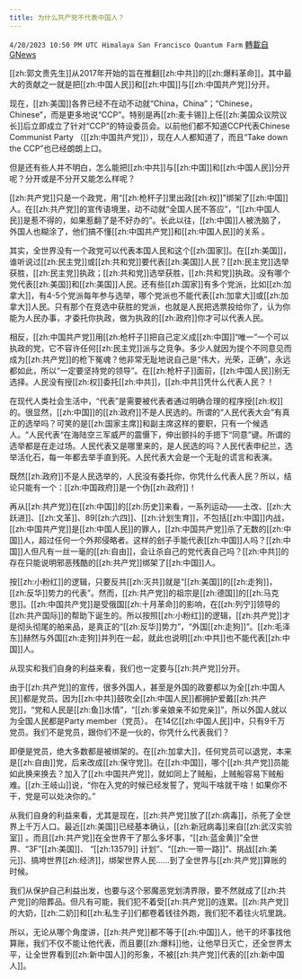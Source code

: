 ```yaml
---
title: 为什么共产党不代表中国人？
---
```

`4/20/2023 10:50 PM UTC Himalaya San Francisco Quantum Farm` [轉載自GNews](https://gnews.org/articles/1243054)

[[zh:郭文贵先生]]从2017年开始的旨在推翻[[zh:中共]]的[[zh:爆料革命]]，其中最大的贡献之一就是把[[zh:中国人民]]和[[zh:中国]]与[[zh:中国共产党]]分开。

现在，[[zh:美国]]各界已经不在动不动就“China，China”；“Chinese，Chinese”，而是更多地说“CCP”。特别是再[[zh:麦卡锡]]上任[[zh:美国众议院议长]]后立即成立了针对“CCP”的特设委员会。以前他们都不知道CCP代表Chinese Communist Party （[[zh:中国共产党]]），现在人人都知道了，而且“Take down the CCP”也已经朗朗上口。

但是还有些人并不明白，怎么能把[[zh:中共]]与[[zh:中国]]和[[zh:中国人民]]分开呢？分开或是不分开又能怎么样呢？

[[zh:共产党]]只是一个政党，用“[[zh:枪杆子]]里出政[[zh:权]]”绑架了[[zh:中国]]人。在[[zh:共产党]]的宣传语境里，动不动就“全国人民不答应”，“[[zh:中国人民]]是惹不得的，如果惹翻了是不好办的”。长此以往，[[zh:中国]]人被洗脑了，外国人也糊涂了，他们搞不懂[[zh:中国共产党]]和[[zh:中国人民]]的关系 。

其实，全世界没有一个政党可以代表本国人民和这个[[zh:国家]]。在[[zh:美国]]，谁听说过[[zh:民主党]]或[[zh:共和党]]要代表[[zh:美国]]人民？[[zh:民主党]]选举获胜，[[zh:民主党]]执政；[[zh:共和党]]选举获胜，[[zh:共和党]]执政。没有哪个党代表[[zh:美国]]和[[zh:美国]]人民。还有些[[zh:国家]]有多个党派，比如[[zh:加拿大]]，有4-5个党派每年参与选举，哪个党派也不能代表[[zh:加拿大]]或[[zh:加拿大]]人民。只有那个在竞选中获胜的党派，也就是人民把选票投给你了，认为你能为人民办事，才委托你执政，做为执政的[[zh:政府]]你才可以代表人民。

相反，[[zh:中国共产党]]用[[zh:枪杆子]]把自己定义成[[zh:中国]]“唯一”一个可以执政的党，它不容许任何[[zh:民主党]]派与之竞争。多少人就因为提个不同意见而成为[[zh:共产党]]的枪下冤魂？他非常无耻地说自己是“伟大，光荣，正确”，永远都如此，所以“一定要坚持党的领导”。在[[zh:枪杆子]]面前，[[zh:中国人民]]别无选择。人民没有授[[zh:权]]委托[[zh:中共]]，[[zh:中共]]凭什么代表人民？！

在现代人类社会生活中，“代表”是需要被代表者通过明确合理的程序授[[zh:权]]的。很显然，[[zh:中国]]的[[zh:政府]]不是人民选的。所谓的“人民代表大会”有真正的选举吗？可笑的是[[zh:国家主席]]和副主席这样的要职，只有一个候选人。“人民代表“在海陆空三军威严的震慑下，伸出颤抖的手摁下“同意”键。所谓的选举都是在走过场。人民代表又是哪里来的，是人民选的吗？人民代表申纪兰，选举活化石，每一年都去举手直到死。人民代表大会是一个无耻的谎言和表演。

既然[[zh:政府]]不是人民选举的，人民没有委托你，你凭什么代表人民？所以，结论只能有一个：[[zh:中国政府]]是一个伪[[zh:政府]]！

再从[[zh:共产党]]在[[zh:中国]]的[[zh:历史]]来看，一系列运动——土改、[[zh:大跃进]]、[[zh:文革]]、89[[zh:六四]]、[[zh:计划生育]]，不包括[[zh:中国]]内战，[[zh:中国共产党]]是[[zh:中国人民]]的罪人，[[zh:中国共产党]]杀了无数的[[zh:中国]]人，超过任何一个外邦侵略者。这样的刽子手能代表[[zh:中国]]人吗？[[zh:中国]]人但凡有一丝一毫的[[zh:自由]]，会让杀自己的党代表自己吗？[[zh:中共]]的存在只能说明邪恶残酷的[[zh:共产党]]绑架了[[zh:中国]]人。

按[[zh:小粉红]]的逻辑，只要反共[[zh:灭共]]就是“[[zh:美国]]的[[zh:走狗]]，[[zh:反华]]势力的代表”。然而，[[zh:共产党]]的祖宗是[[zh:德国]]的[[zh:马克思]]。[[zh:中国共产党]]是受俄国[[zh:十月革命]]的影响，在[[zh:列宁]]领导的[[zh:共产国际]]的帮助下诞生的。所以按照[[zh:小粉红]]的逻辑，[[zh:共产党]]才是彻头彻尾的舶来品，是真正的“[[zh:反华]]势力”，“外国[[zh:走狗]]”。[[zh:毛泽东]]赫然与外国[[zh:走狗]]并列在一起，就此也说明[[zh:中共]]也不能代表[[zh:中国]]人。 

从现实和我们自身的利益来看，我们也一定要与[[zh:共产党]]分开。

由于[[zh:共产党]]的宣传，很多外国人，甚至是外国的政要都以为全[[zh:中国人民]]都是党员。因为[[zh:中共]]鼓吹全[[zh:中国人民]]都拥护爱戴[[zh:共产党]]，“党和人民是[[zh:鱼]]水情”，“[[zh:爹亲娘亲不如党亲]]”，所以外国人就以为全国人民都是Party member（党员）。 在14亿[[zh:中国人民]]中，只有9千万党员。我们不是党员，跟你们不是一伙的，你凭什么代表我们？

即便是党员，绝大多数都是被绑架的。在[[zh:加拿大]]，任何党员可以退党，本来是[[zh:自由]]党，后来改成[[zh:保守党]]。在[[zh:中国]]，哪个[[zh:共产党]]员能如此换来换去？加入了[[zh:中国共产党]]，就如同上了贼船，上贼船容易下贼船难。[[zh:王岐山]]说，“你在入党的时候已经发誓了，党叫干啥就干啥！如果你不干，党是可以处决你的。”

从我们自身的利益来看，尤其是现在，[[zh:共产党]]放了[[zh:病毒]]，杀死了全世界上千万人口。最近[[zh:美国]]已经基本确认，[[zh:新冠病毒]]来自[[zh:武汉实验室]] 。而且[[zh:共产党]]在全世界干了那么多坏事，“[[zh:蓝金黄]]”全世界、“3F”[[zh:美国]]、 “[[zh:13579]] 计划”、“[[zh:一带一路]]”、挑战[[zh:美元]]、搞垮世界[[zh:经济]]，绑架世界人民……到了全世界与[[zh:共产党]]算账的时候。

我们从保护自己利益出发，也要与这个邪魔恶党划清界限，要不然就成了[[zh:共产党]]的陪葬品。但凡有可能，我们犯不着受[[zh:共产党]]的连累。[[zh:共产党]]的大奶，[[zh:二奶]]和[[zh:私生子]]们都卷着钱往外跑，我们犯不着往火坑里跳。 

所以，无论从哪个角度讲，[[zh:共产党]]都不等于[[zh:中国]]人，他干的坏事找他算账，我们不仅不能让他代表，而且要[[zh:爆料]]他，让他早日灭亡，还全世界太平，让全世界看到[[zh:新中国人]]的形象，不被[[zh:共产党]]代表的[[zh:新中国人]]。


